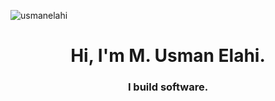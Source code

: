
<p align="left"> <img src="https://komarev.com/ghpvc/?username=usmanelahi&label=Profile%20views&color=0e75b6&style=flat" alt="usmanelahi" /> </p>

<h1 align="center">Hi, I'm M. Usman Elahi.</h1>
<h3 align="center">I build software.</h3>



